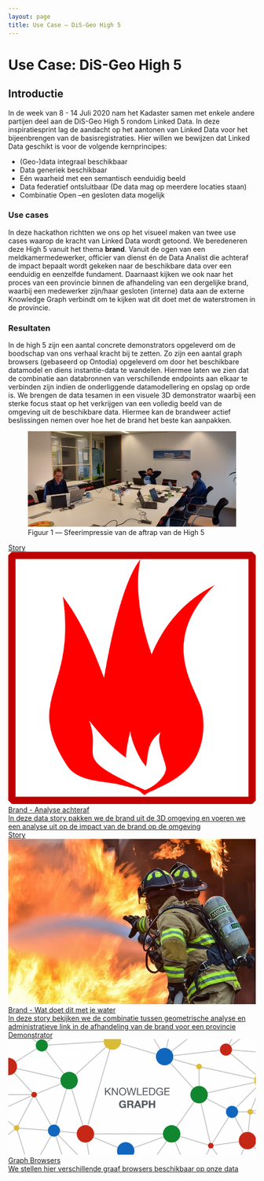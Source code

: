 ```yaml
---
layout: page
title: Use Case ― DiS-Geo High 5
---
```

# Use Case: DiS-Geo High 5

## Introductie

In de week van 8 - 14 Juli 2020 nam het Kadaster samen met enkele andere partijen deel aan de DiS-Geo High 5 rondom Linked Data. In deze inspiratiesprint lag de aandacht op het aantonen van Linked Data voor het bijeenbrengen van de basisregistraties.
Hier willen we bewijzen dat Linked Data geschikt is voor de volgende kernprincipes:
- (Geo-)data integraal beschikbaar
- Data generiek beschikbaar 
- Eén waarheid met een semantisch eenduidig beeld
- Data federatief ontsluitbaar (De data mag op meerdere locaties staan)
- Combinatie Open –en gesloten data mogelijk


### Use cases
In deze hackathon richtten we ons op het visueel maken van twee use cases waarop de kracht van Linked Data wordt getoond. We beredeneren deze High 5 vanuit het thema **brand**. 
Vanuit de ogen van een meldkamermedewerker, officier van dienst én de Data Analist die achteraf de impact bepaalt wordt gekeken naar de beschikbare data over een eenduidig en eenzelfde fundament. 
Daarnaast kijken we ook naar het proces van een provincie binnen de afhandeling van een dergelijke brand, waarbij een medewerker zijn/haar gesloten (interne) data aan de externe Knowledge Graph verbindt 
om te kijken wat dit doet met de waterstromen in de provincie.  


### Resultaten
In de high 5 zijn een aantal concrete demonstrators opgeleverd om de boodschap van ons verhaal kracht bij te zetten. Zo zijn een aantal graph browsers (gebaseerd op Ontodia) opgeleverd om 
door het beschikbare datamodel en diens instantie-data te wandelen. Hiermee laten we zien dat de combinatie aan databronnen van verschillende endpoints aan elkaar te verbinden zijn indien de 
onderliggende datamodellering en opslag op orde is. We brengen de data tesamen in een visuele 3D demonstrator waarbij een sterke focus staat op het verkrijgen van een volledig beeld van de omgeving 
uit de beschikbare data. Hiermee kan de brandweer actief beslissingen nemen over hoe het de brand het beste kan aanpakken. 
 
 <figure id="figuur-1">
  <a href="/assets/images/sfeerimpressie-high5.jpg">
    <img src="/assets/images/sfeerimpressie-high5.jpg" >
  </a>
  <figcaption>
    Figuur 1 ― Sfeerimpressie van de aftrap van de High 5
  </figcaption>
</figure>

<div class="cards-wrapper">
  <a href="/stories/disgeo">
    <div class="card">
      <div class="card-type">Story</div>
      <img class="card-image" src="/assets/images/brand.png">
      <div class="card-title">Brand - Analyse achteraf</div>
      <div class="card-description">In deze data story pakken we de brand uit de 3D  omgeving en voeren we een analyse uit op de impact van de brand op de omgeving</div>
    </div>
  </a>
  <a href="/stories/high5-imbor">
    <div class="card">
      <div class="card-type">Story</div>
      <img class="card-image" src="/assets/images/brand.jpg">
      <div class="card-title">Brand - Wat doet dit met je water</div>
      <div class="card-description">In deze story bekijken we de combinatie tussen geometrische analyse en administratieve link in de afhandeling van de brand voor een provincie </div>
    </div>
  </a>
   <a href="/demonstrators/graph-browser">
    <div class="card">
      <div class="card-type">Demonstrator</div>
      <img class="card-image" src="/assets/images/knowledge_graph.png">
      <div class="card-title">Graph Browsers</div>
      <div class="card-description">We stellen hier verschillende graaf browsers beschikbaar op onze data</div>
    </div>
  </a>
</div>
